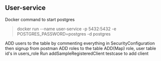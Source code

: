 ## User-service

Docker command to start postgres

> docker run --name user-service -p 5432:5432 -e POSTGRES_PASSWORD=postgres -d postgres




ADD users to the table by commenting everything in SecurityConfiguration then signup from postman
ADD roles to the table
ADD(Map) role, user table id's in users_role
Run addSampleRegisteredClient testcase to add client